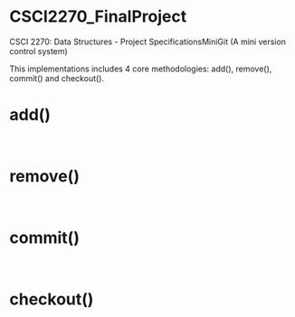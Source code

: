 # CSCI2270_FinalProject
CSCI 2270: Data Structures - Project SpecificationsMiniGit (A mini version control system) 

This implementations includes 4 core methodologies: add(), remove(), commit() and checkout(). 

# add()

<br/>

# remove()

<br/>

# commit()

<br/>

# checkout()

<br/>
